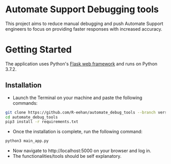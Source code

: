 # Automate Support Debugging tools
This project aims to reduce manual debugging and push Automate Support engineers to focus on providing
faster responses with increased accuracy. 
# Getting Started
The application uses Python's [Flask web framework](http://flask.pocoo.org/) and runs on Python 3.7.2.
## Installation
- Launch the Terminal on your machine and paste the following commands: 
```bash
git clone https://github.com/R-eehan/automate_debug_tools --branch version_2
cd automate_debug_tools
pip3 install -r requirements.txt
```
- Once the installation is complete, run the following command:
```bash 
python3 main_app.py
```
- Now navigate to http://localhost:5000 on your browser and log in. 
- The functionalities/tools should be self explanatory.
